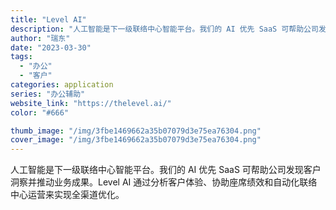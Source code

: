 ```yaml
---
title: "Level AI"
description: "人工智能是下一级联络中心智能平台。我们的 AI 优先 SaaS 可帮助公司发现客户洞察并推动业务成果。Level AI "
author: "瑞东"
date: "2023-03-30"
tags:
  - "办公"
  - "客户"
categories: application
series: "办公辅助"
website_link: "https://thelevel.ai/"
color: "#666"

thumb_image: "/img/3fbe1469662a35b07079d3e75ea76304.png"
cover_image: "/img/3fbe1469662a35b07079d3e75ea76304.png"
---
```


人工智能是下一级联络中心智能平台。我们的 AI 优先 SaaS 可帮助公司发现客户洞察并推动业务成果。Level AI 通过分析客户体验、协助座席绩效和自动化联络中心运营来实现全渠道优化。